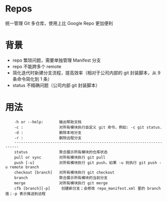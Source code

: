 # Repos
统一管理 Git 多仓库，使用上比 Google Repo 更加便利

# 背景
- repo 繁琐问题，需要单独管理 Manifest 分支
- repo 不能跨多个 remote
- 简化迭代时新建分支流程，提高效率（相对于公司内部的 git 封装脚本，从 9 条命令简化到 1 条）
- status 不精确问题（公司内部 git 封装脚本）

# 用法
```
    -h or --help:       输出帮助文档
    -c :                对所有模块执行自定义 git 命令，例如: -c git status.
    -d :                删除本地分支
    -r :                删除远程分支
    ------------------------------------------------------------------------
    status              聚合展示所有模块的仓库状态
    pull or sync        对所有模块执行 git pull
    push [-u]           对所有模块执行 git push，如果 -u 则执行 git push -u remote branch
    checkout [branch]   对所有模块执行 git checkout
    branch              聚合展示所有模块的当前分支
    merge               对所有模块执行 git merge
    cfb [branch][-p]     创建新分支；会修改 repo_manifest.xml 里的 branch 值；-p 表示推送到远程
```



